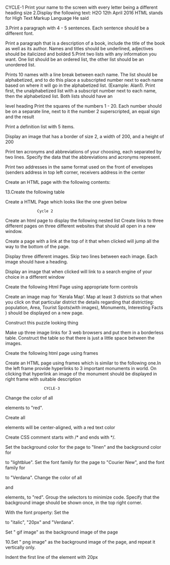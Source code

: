   CYCLE-1
Print your name to the screen with every letter being a different heading size
2.Display the following text: H2O 12th April 2016 HTML stands for High Text Markup Language He said

3.Print a paragraph with 4 - 5 sentences. Each sentence should be a different font.

Print a paragraph that is a description of a book, include the title of the book as well as its author. Names and titles should be underlined, adjectives should be italicized and bolded
5.Print two lists with any information you want. One list should be an ordered list, the other list should be an unordered list.

Prints 10 names with a line break between each name. The list should be alphabetized, and to do this place a subscripted number next to each name based on where it will go in the alphabetized list. (Example: Alan1). Print first, the unalphabetized list with a subscript number next to each name, then the alphabetized list. Both lists should have an

level heading
Print the squares of the numbers 1 - 20. Each number should be on a separate line, next to it the number 2 superscripted, an equal sign and the result

Print a definition list with 5 items.

Display an image that has a border of size 2, a width of 200, and a height of 200

Print ten acronyms and abbreviations of your choosing, each separated by two lines. Specify the data that the abbreviations and acronyms represent.

Print two addresses in the same format used on the front of envelopes (senders address in top left corner, receivers address in the center

Create an HTML page with the following contents:

13.Create the following table

Create a HTML Page which looks like the one given below

                  Cycle 2
Create an html page to display the following nested list
Create links to three different pages on three different websites that should all open in a new window.

Create a page with a link at the top of it that when clicked will jump all the way to the bottom of the page.

Display three different images. Skip two lines between each image. Each image should have a heading.

Display an image that when clicked will link to a search engine of your choice in a different window

Create the following Html Page using appropriate form controls

Create an image map for ‘Kerala Map’. Map at least 3 districts so that when you click on that particular district the details regarding that district(eg: population, Area, Tourist Spots(with images), Monuments, Interesting Facts ) should be displayed on a new page.

Construct this puzzle looking thing

Make up three image links for 3 web browsers and put them in a borderless table. Construct the table so that there is just a little space between the images.

Create the following html page using frames

Create an HTML page using frames which is similar to the following one.In the left frame provide hyperlinks to 3 important monuments in world. On clicking that hyperlink an image of the monument should be displayed in right frame with suitable description

                     CYCLE-3
Change the color of all

elements to "red".

Create all

elements will be center-aligned, with a red text color

Create CSS comment starts with /* and ends with */.

Set the background color for the page to "linen" and the background color for

to "lightblue".
Set the font family for the page to "Courier New", and the font family for

to "Verdana".
Change the color of all

and

elements, to "red". Group the selectors to minimize code.
Specify that the background image should be shown once, in the top right corner.

With the font property: Set the

to "italic", "20px" and "Verdana".

Set " gif image" as the background image of the page

10.Set " png image" as the background image of the page, and repeat it vertically only.

Indent the first line of the
element with 20px

